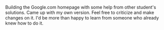 Building the Google.com homepage with some help from other student's solutions.
Came up with my own version.
Feel free to criticize and make changes on it.
I'd be more than happy to learn from someone who already knew how to do it.
